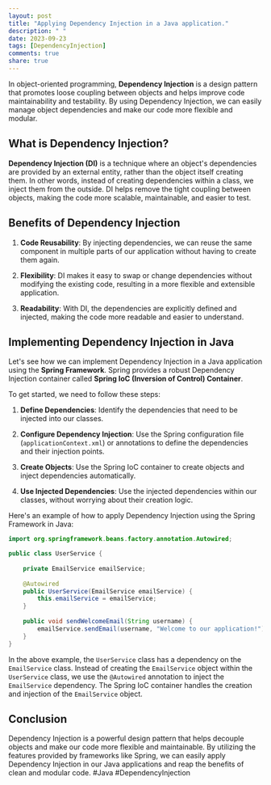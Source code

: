 ```yaml
---
layout: post
title: "Applying Dependency Injection in a Java application."
description: " "
date: 2023-09-23
tags: [DependencyInjection]
comments: true
share: true
---
```


In object-oriented programming, **Dependency Injection** is a design pattern that promotes loose coupling between objects and helps improve code maintainability and testability. By using Dependency Injection, we can easily manage object dependencies and make our code more flexible and modular.

## What is Dependency Injection?

**Dependency Injection (DI)** is a technique where an object's dependencies are provided by an external entity, rather than the object itself creating them. In other words, instead of creating dependencies within a class, we inject them from the outside. DI helps remove the tight coupling between objects, making the code more scalable, maintainable, and easier to test.

## Benefits of Dependency Injection

1. **Code Reusability**: By injecting dependencies, we can reuse the same component in multiple parts of our application without having to create them again.

2. **Flexibility**: DI makes it easy to swap or change dependencies without modifying the existing code, resulting in a more flexible and extensible application.

3. **Readability**: With DI, the dependencies are explicitly defined and injected, making the code more readable and easier to understand.

## Implementing Dependency Injection in Java

Let's see how we can implement Dependency Injection in a Java application using the **Spring Framework**. Spring provides a robust Dependency Injection container called **Spring IoC (Inversion of Control) Container**.

To get started, we need to follow these steps:

1. **Define Dependencies**: Identify the dependencies that need to be injected into our classes.

2. **Configure Dependency Injection**: Use the Spring configuration file (`applicationContext.xml`) or annotations to define the dependencies and their injection points.

3. **Create Objects**: Use the Spring IoC container to create objects and inject dependencies automatically.

4. **Use Injected Dependencies**: Use the injected dependencies within our classes, without worrying about their creation logic.

Here's an example of how to apply Dependency Injection using the Spring Framework in Java:

```java
import org.springframework.beans.factory.annotation.Autowired;

public class UserService {
    
    private EmailService emailService;
    
    @Autowired
    public UserService(EmailService emailService) {
        this.emailService = emailService;
    }
    
    public void sendWelcomeEmail(String username) {
        emailService.sendEmail(username, "Welcome to our application!");
    }
}
```

In the above example, the `UserService` class has a dependency on the `EmailService` class. Instead of creating the `EmailService` object within the `UserService` class, we use the `@Autowired` annotation to inject the `EmailService` dependency. The Spring IoC container handles the creation and injection of the `EmailService` object.

## Conclusion

Dependency Injection is a powerful design pattern that helps decouple objects and make our code more flexible and maintainable. By utilizing the features provided by frameworks like Spring, we can easily apply Dependency Injection in our Java applications and reap the benefits of clean and modular code. #Java #DependencyInjection